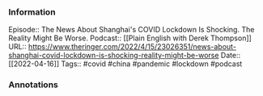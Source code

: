 ### Information

Episode:: The News About Shanghai's COVID Lockdown Is Shocking. The Reality Might Be Worse.
Podcast:: [[Plain English with Derek Thompson]]
URL:: https://www.theringer.com/2022/4/15/23026351/news-about-shanghai-covid-lockdown-is-shocking-reality-might-be-worse
Date:: [[2022-04-16]]
Tags:: #covid #china #pandemic #lockdown
#podcast


### Annotations

